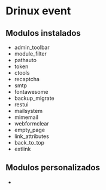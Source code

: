 # Drinux event

## Modulos instalados
* admin_toolbar
* module_filter
* pathauto
* token
* ctools
* recaptcha
* smtp
* fontawesome
* backup_migrate
* restui
* mailsystem
* mimemail
* webformclear
* empty_page
* link_attributes
* back_to_top
* extlink

## Modulos personalizados
* 

